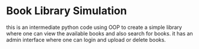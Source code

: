 # Book Library Simulation

this is an intermediate python code using OOP to create a simple library where one can view the available books and also search for books.
it has an admin interface where one can login and upload or delete books.
